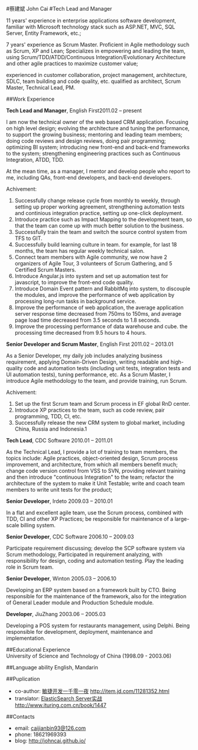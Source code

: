 #蔡建斌 John Cai
#Tech Lead and Manager

11 years' experience in enterprise applications software development, familiar with Microsoft technology stack such as ASP.NET, MVC, SQL Server, Entity Framework, etc.; 

7 years' experience as Scrum Master. Proficient in Agile methodology such as Scrum, XP and Lean; Specializes in empowering and leading the team, using Scrum/TDD/ATDD/Continuous Integration/Evolutionary Architecture and other agile practices to maximize customer value; 

experienced in customer collaboration, project management, architecture, SDLC, team building and code quality, etc. qualified as architect, Scrum Master, Technical Lead, PM.  
    
 
##Work Experience  

**Tech Lead and Manager**, English First<span class="timeline">2011.02 – present</span>

I am now the technical owner of the web based CRM application. Focusing on high level design; evolving the architecture and tuning the performance, to support the growing business; mentoring and leading team members; doing code reviews and design reviews, doing pair programming; optimizing BI system; introducing new front-end and back-end frameworks to the system; strengthening engineering practices such as Continuous Integration, ATDD, TDD.  

At the mean time, as a manager, I mentor and develop people who report to me, including QAs, front-end developers, and back-end developers.

Achivement:

1. Successfully change release cycle from monthly to weekly, through setting up proper working agreement, strengthening automation tests and continious integration practice, setting up one-click deployment.
1. Introduce practice such as Impact Mapping to the development team, so that the team can come up with much better solution to the business.
1. Successfully train the team and switch the source control system from TFS to GIT.
1. Successfully build learning culture in team. for example, for last 18 months, the team has regular weekly technical salon.
1. Connect team members with Agile community, we now have 2 organizers of Agile Tour, 3 volunteers of Scrum Gathering, and 5 Certified Scrum Masters.
1. Introduce Angular.js into system and set up automation test for javascript, to improve the front-end code quality.
1. Introduce Domain Event pattern and RabbitMq into system, to discouple the modules, and improve the performance of web application by processing long-run tasks in background service.
1. Improve the performance of web application, the average application server response time decreased from 750ms to 150ms, and average page load time decreased from 3.5 seconds to 1.8 seconds.
1. Improve the processing performance of data warehouse and cube. the processing time decreased from 9.5 hours to 4 hours.



**Senior Developer and Scrum Master**, English First					<span class="timeline">2011.02 – 2013.01</span>

As a Senior Developer, my daily job includes analyzing business requirement, applying Domain-Driven Design, writing readable and high-quality code and automation tests (including unit tests, integration tests and UI automation tests), tuning performance, etc.
As a Scrum Master, I introduce Agile methodology to the team, and provide training, run Scrum.

Achivement:

1. Set up the first Scrum team and Scrum process in EF global RnD center.
1. Introduce XP practices to the team, such as code review, pair programming, TDD, CI, etc.
1. Successfully release the new CRM system to global market, including China, Russia and Indonesia.1


**Tech Lead**, CDC Software								<span class="timeline">2010.01 – 2011.01</span>

As the Technical Lead, I provide a lot of training to team members, the topics include: Agile practices, object-oriented design, Scrum process improvement, and architecture, from which all members benefit much; change code version control from VSS to SVN, providing relevant training and then introduce "continuous Integration" to the team; refactor the architecture of the system to make it Unit Testable; write and coach team members to write unit tests for the product; 


**Senior Developer**, Irdeto						   		<span class="timeline">2009.03 – 2010.01</span>

In a flat and excellent agile team, use the Scrum process, combined with TDD, CI and other XP Practices; be responsible for maintenance of a large-scale billing system.


**Senior Developer**, CDC Software							<span class="timeline">2006.10 – 2009.03</span>

Participate requirement discussing; develop the SCP software system via Scrum methodology, Participated in requirement analyzing, with responsibility for design, coding and automation testing. Play the leading role in Scrum team.



**Senior Developer**, Winton								<span class="timeline">2005.03 – 2006.10</span>

Developing an ERP system based on a framework built by CTO. Being responsible for the maintenance of the framework, also for the integration of General Leader module and Production Schedule module.


**Developer**, JiuZhang									<span class="timeline">2003.06 – 2005.03</span>

Developing a POS system for restaurants management, using Delphi.  Being responsible for development, deployment, maintenance and implementation. 


##Educational Experience  
University of Science and Technology of China <span class="timeline">(1998.09 - 2003.06)</span>


##Language ability
English, Mandarin  

##Puplication

- co-author: [敏捷开发一千零一夜](http://item.jd.com/11281352.html) http://item.jd.com/11281352.html
- translator: [ElasticSearch Server实战](http://www.ituring.com.cn/book/1447) http://www.ituring.com.cn/book/1447

##Contacts

- email: caijianbin93@126.com
- phone: 18621969393
- blog: http://johncai.github.io/